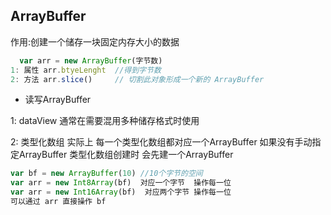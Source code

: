 ## ArrayBuffer  
作用:创建一个储存一块固定内存大小的数据
```js
  var arr = new ArrayBuffer(字节数)
1: 属性 arr.btyeLenght  //得到字节数
2: 方法 arr.slice()     // 切割此对象形成一个新的 ArrayBuffer

``` 
- 读写ArrayBuffer

1:  dataView
通常在需要混用多种储存格式时使用

2:  类型化数组
实际上 每一个类型化数组都对应一个ArrayBuffer 如果没有手动指定ArrayBuffer
类型化数组创建时 会先建一个ArrayBuffer
```js
var bf = new ArrayBuffer(10) //10个字节的空间
var arr = new Int8Array(bf)  对应一个字节  操作每一位
var arr = new Int16Array(bf)  对应两个字节 操作每一位
可以通过 arr 直接操作 bf 
```

